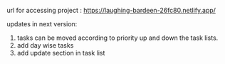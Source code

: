 url for accessing project : https://laughing-bardeen-26fc80.netlify.app/

updates in next version:
1. tasks can be moved according to priority up and down the task lists.
2. add day wise tasks
3. add update section in task list
